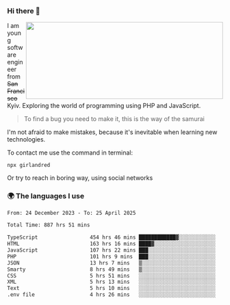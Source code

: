 ### Hi there 👋  

<img align='right' src="https://github-readme-stats.vercel.app/api?username=girlandred&count_private=true&show_icons=true&include_all_commits=true&hide_rank=true&hide_title=true&theme=buefy&card_width=300" width=460 height=180>


I am young software engineer from ~~San Francisco~~ Kyiv. Exploring the world of programming using PHP and JavaScript.


> To find a bug you need to make it, this is the way of the samurai



I'm not afraid to make mistakes, because it's inevitable when learning new technologies.

To contact me use the command in terminal:

```
npx girlandred
```

Or try to reach in boring way, using social networks


### 🌍 The languages I use

<!--START_SECTION:waka-->

```txt
From: 24 December 2023 - To: 25 April 2025

Total Time: 887 hrs 51 mins

TypeScript                 454 hrs 46 mins ████████████▓░░░░░░░░░░░░   51.21 %
HTML                       163 hrs 16 mins ████▓░░░░░░░░░░░░░░░░░░░░   18.39 %
JavaScript                 107 hrs 22 mins ███░░░░░░░░░░░░░░░░░░░░░░   12.09 %
PHP                        101 hrs 9 mins  ███░░░░░░░░░░░░░░░░░░░░░░   11.39 %
JSON                       13 hrs 7 mins   ▒░░░░░░░░░░░░░░░░░░░░░░░░   01.48 %
Smarty                     8 hrs 49 mins   ▒░░░░░░░░░░░░░░░░░░░░░░░░   00.99 %
CSS                        5 hrs 51 mins   ░░░░░░░░░░░░░░░░░░░░░░░░░   00.66 %
XML                        5 hrs 13 mins   ░░░░░░░░░░░░░░░░░░░░░░░░░   00.59 %
Text                       5 hrs 10 mins   ░░░░░░░░░░░░░░░░░░░░░░░░░   00.58 %
.env file                  4 hrs 26 mins   ░░░░░░░░░░░░░░░░░░░░░░░░░   00.50 %
```

<!--END_SECTION:waka-->
